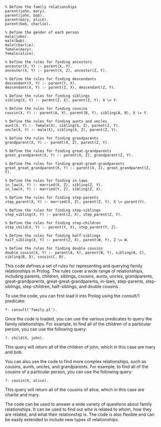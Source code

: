 ```
% Define the family relationships
parent(john, mary).
parent(john, bob).
parent(mary, alice).
parent(bob, charlie).

% Define the gender of each person
male(john).
male(bob).
male(charlie).
female(mary).
female(alice).

% Define the rules for finding ancestors
ancestor(X, Y) :- parent(X, Y).
ancestor(X, Y) :- parent(X, Z), ancestor(Z, Y).

% Define the rules for finding descendants
descendant(X, Y) :- parent(Y, X).
descendant(X, Y) :- parent(Z, X), descendant(Z, Y).

% Define the rules for finding siblings
sibling(X, Y) :- parent(Z, X), parent(Z, Y), X \= Y.

% Define the rules for finding cousins
cousin(X, Y) :- parent(A, X), parent(B, Y), sibling(A, B), X \= Y.

% Define the rules for finding aunts and uncles
aunt(X, Y) :- female(X), sibling(X, Z), parent(Z, Y).
uncle(X, Y) :- male(X), sibling(X, Z), parent(Z, Y).

% Define the rules for finding grandparents
grandparent(X, Y) :- parent(X, Z), parent(Z, Y).

% Define the rules for finding great-grandparents
great_grandparent(X, Y) :- parent(X, Z), grandparent(Z, Y).

% Define the rules for finding great-great-grandparents
great_great_grandparent(X, Y) :- parent(X, Z), great_grandparent(Z, Y).

% Define the rules for finding in-laws
in_law(X, Y) :- married(X, Z), sibling(Z, Y).
in_law(X, Y) :- married(Y, Z), sibling(Z, X).

% Define the rules for finding step-parents
step_parent(X, Y) :- married(X, Z), parent(Z, Y), X \= parent(Y).

% Define the rules for finding step-siblings
step_sibling(X, Y) :- parent(Z, X), step_parent(Z, Y).

% Define the rules for finding step-children
step_child(X, Y) :- parent(Y, X), step_parent(Y, Z).

% Define the rules for finding half-siblings
half_sibling(X, Y) :- parent(Z, X), parent(W, Y), Z \= W.

% Define the rules for finding double cousins
double_cousin(X, Y) :- parent(A, X), parent(B, Y), sibling(A, C), sibling(B, D), cousin(C, D).
```

This code defines a set of rules for representing and querying family relationships in Prolog. The rules cover a wide range of relationships, including parents, children, siblings, cousins, aunts, uncles, grandparents, great-grandparents, great-great-grandparents, in-laws, step-parents, step-siblings, step-children, half-siblings, and double cousins.

To use the code, you can first load it into Prolog using the consult/1 predicate:

```
?- consult('family.pl').
```

Once the code is loaded, you can use the various predicates to query the family relationships. For example, to find all of the children of a particular person, you can use the following query:

```
?- child(X, john).
```

This query will return all of the children of john, which in this case are mary and bob.

You can also use the code to find more complex relationships, such as cousins, aunts, uncles, and grandparents. For example, to find all of the cousins of a particular person, you can use the following query:

```
?- cousin(X, alice).
```

This query will return all of the cousins of alice, which in this case are charlie and mary.

The code can be used to answer a wide variety of questions about family relationships. It can be used to find out who is related to whom, how they are related, and what their relationship is. The code is also flexible and can be easily extended to include new types of relationships.